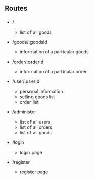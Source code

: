 ## Routes
### 
+ /
    + list of all goods
    
+ /goods/:goodsId
    + information of a particular goods
    
+ /order/:orderId
    + information of a particular order

+ /user/:userId
    + personal information
    + selling goods list
    + order list
    
+ /administer
    + list of all users
    + list of all orders
    + list of all goods
    
+ /login
    + login page
   
+ /register
    + register page